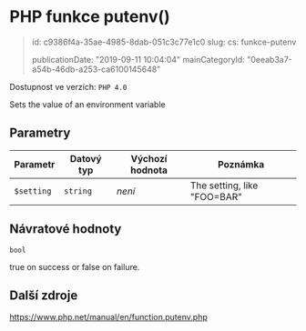 PHP funkce putenv()
===================

> id: c9386f4a-35ae-4985-8dab-051c3c77e1c0
> slug:
> 	cs: funkce-putenv
>
> publicationDate: "2019-09-11 10:04:04"
> mainCategoryId: "0eeab3a7-a54b-46db-a253-ca6100145648"

Dostupnost ve verzích: `PHP 4.0`

Sets the value of an environment variable


Parametry
--------------

| Parametr | Datový typ | Výchozí hodnota | Poznámka |
|-----|-----|-----|-----|
| `$setting` | `string` | *není* | The setting, like "FOO=BAR" |


Návratové hodnoty
----------------

`bool`

true on success or false on failure.

Další zdroje
------------

https://www.php.net/manual/en/function.putenv.php
